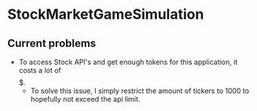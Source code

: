 # StockMarketGameSimulation

## Current problems
- To access Stock API's and get enough tokens for this application, it costs a lot of $$$$$.
  - To solve this issue, I simply restrict the amount of tickers to 1000 to hopefully not exceed the api limit.
